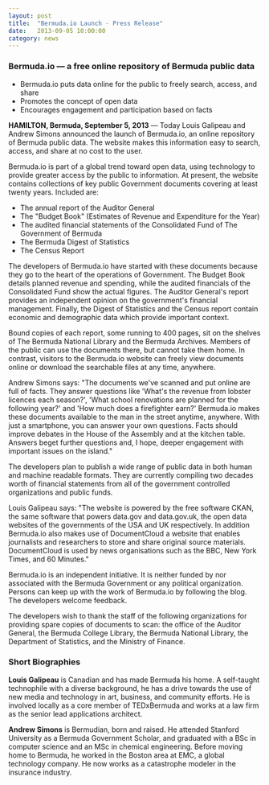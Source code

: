 ```yaml
---
layout: post
title:  "Bermuda.io Launch - Press Release"
date:   2013-09-05 10:00:00
category: news
---
```


### Bermuda.io &mdash; a free online repository of Bermuda public data

* Bermuda.io puts data online for the public to freely search, access, and share
* Promotes the concept of open data
* Encourages engagement and participation based on facts

**HAMILTON, Bermuda, September 5, 2013** &mdash; Today Louis Galipeau and Andrew Simons announced the launch of Bermuda.io, an online repository of Bermuda public data. The website makes this information easy to search, access, and share at no cost to the user.

Bermuda.io is part of a global trend toward open data, using technology to provide greater access by the public to information. At present, the website contains collections of key public Government documents covering at least twenty years. Included are:

* The annual report of the Auditor General
* The "Budget Book" (Estimates of Revenue and Expenditure for the Year)
* The audited financial statements of the Consolidated Fund of The Government of
Bermuda
* The Bermuda Digest of Statistics
* The Census Report

The developers of Bermuda.io have started with these documents because they go to the heart of the operations of Government. The Budget Book details planned revenue and spending, while the audited financials of the Consolidated Fund show the actual figures. The Auditor General's report provides an independent opinion on the government's financial management. Finally, the Digest of Statistics and the Census report contain economic and demographic data which provide important context.

Bound copies of each report, some running to 400 pages, sit on the shelves of The Bermuda National Library and the Bermuda Archives. Members of the public can use the documents there, but cannot take them home. In contrast, visitors to the Bermuda.io website can freely view documents online or download the searchable files at any time, anywhere.

Andrew Simons says: "The documents we've scanned and put online are full of facts. They answer questions like 'What's the revenue from lobster licences each season?', 'What school renovations are planned for the following year?' and 'How much does a firefighter earn?'
Bermuda.io makes these documents available to the man in the street anytime, anywhere. With just a smartphone, you can answer your own questions. Facts should improve debates in the House of the Assembly and at the kitchen table. Answers beget further questions and, I hope, deeper engagement with important issues on the island."

The developers plan to publish a wide range of public data in both human and machine readable formats. They are currently compiling two decades worth of financial statements from all of the government controlled organizations and public funds.

Louis Galipeau says: "The website is powered by the free software CKAN, the same software that powers data.gov and data.gov.uk, the open data websites of the governments of the USA and UK respectively. In addition Bermuda.io also makes use of DocumentCloud a website that enables journalists and researchers to store and share original source materials. DocumentCloud is used by news organisations such as the BBC, New York Times, and 60 Minutes."

Bermuda.io is an independent initiative. It is neither funded by nor associated with the Bermuda Government or any political organization. Persons can keep up with the work of Bermuda.io by following the blog. The developers welcome feedback.

The developers wish to thank the staff of the following organizations for providing spare copies of documents to scan: the office of the Auditor General, the Bermuda College Library, the Bermuda National Library, the Department of Statistics, and the Ministry of Finance.

### Short Biographies

**Louis Galipeau** is Canadian and has made Bermuda his home. A self-taught technophile with a diverse background, he has a drive towards the use of new media and technology in art, business, and community efforts. He is involved locally as a core member of TEDxBermuda and works at a law firm as the senior lead applications architect.

**Andrew Simons** is Bermudian, born and raised. He attended Stanford University as a Bermuda Government Scholar, and graduated with a BSc in computer science and an MSc in chemical engineering. Before moving home to Bermuda, he worked in the Boston area at EMC, a global technology company. He now works as a catastrophe modeler in the insurance industry.

